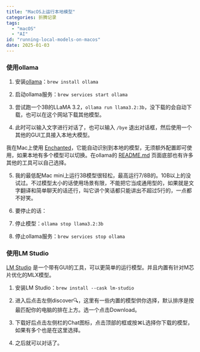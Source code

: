 ```yaml
---
title: "MacOS上运行本地模型"
categories: 折腾记录
tags:
  - "macOS"
  - "AI"
id: "running-local-models-on-macos"
date: 2025-01-03
---
```


### 使用ollama

1. 安装[ollama](https://github.com/ollama/ollama)：`brew install ollama`

2. 启动ollama服务：`brew services start ollama`

3. 尝试跑一个3B的LLaMA 3.2，`ollama run llama3.2:3b`，没下载的会自动下载，也可以在这个网站下载其他模型。

4. 此时可以输入文字进行对话了，也可以输入 `/bye` 退出对话框，然后使用一个其他的GUI工具接入本地大模型。

我在Mac上使用 [Enchanted](https://apps.apple.com/us/app/enchanted-llm/id6474268307?l=zh-Hans-CN)，它能自动识别到本地的模型，无须额外配置即可使用，如果本地有多个模型可以切换。在ollama的 [README.md](https://github.com/ollama/ollama/blob/main/README.md) 页面底部也有许多其他的工具可以自己选择。

5. 我的最低配Mac mini上运行3B模型很轻松，最高运行7/8B的。10B以上的没试过。不过模型太小的话使用场景有限，不能把它当成通用型的，如果就是文字翻译和简单聊天的话还行，叫它讲个笑话都只能讲出不超过5行的，一点都不好笑。

6. 要停止的话：

1. 停止模型：`ollama stop llama3.2:3b`

2. 停止ollama服务：`brew services stop ollama`

### 使用LM Studio

[LM Studio](https://lmstudio.ai/) 是一个带有GUI的工具，可以更简单的运行模型。并且内置有针对M芯片优化的MLX模型。

1. 安装LM Studio：`brew install --cask lm-studio`

2. 进入后点击左侧discover🔍，这里有一些内置的模型供你选择，默认排序是按最匹配你的电脑的排在上方。选一个点击Download。

3. 下载好后点击左侧栏的Chat图标，点击顶部的框或按⌘L选择你下载的模型，如果有多个也是在这里选择。

4. 之后就可以对话了。
